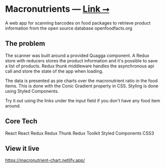 # Macronutrients  — [Link &#11106;](https://macronutrient-chart.netlify.app/)

A web app for scanning barcodes on food packages to retrieve product information from the open source database openfoodfacts.org

## The problem
The scanner was built around a provided Quagga component. A Redux store with reducers stores the product information and it's possible to save a list of products. Redux thunk middleware handles the asynchronous api call and store the state of the app when loading. 

The data is presented as pie charts over the macronutrient ratio in the food items. This is done with the Conic Gradient property in CSS. Styling is done using Styled Components.

Try it out using the links under the input field if you don't have any food item around.

## Core Tech
React
React Redux
Redux Thunk
Redux Toolkit
Styled Components
CSS3


## View it live
https://macronutrient-chart.netlify.app/
